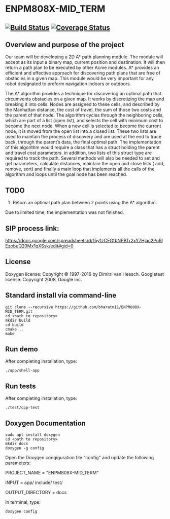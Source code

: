 # ENPM808X-MID_TERM

[![Build Status](https://travis-ci.org/bharatm11/ENPM808X-MID_TERM.svg?branch=master)](https://travis-ci.org/bharatm11/ENPM808X-MID_TERM)
[![Coverage Status](https://coveralls.io/repos/github/bharatm11/ENPM808X-MID_TERM/badge.svg?branch=master)](https://coveralls.io/github/bharatm11/ENPM808X-MID_TERM?branch=master)
---

## Overview and purpose of the project 

Our team will be developing a 2D A* path planning module. The module will accept
as its input a binary map, current position and destination. It will then return a path
plan to be executed by other Acme modules. A* provides an efficient and effective
approach for discovering path plans that are free of obstacles in a given map. This
module would be very important for any robot designated to preform navigation
indoors or outdoors. 

The A* algorithm provides a technique for discovering an optimal path that
circumvents obstacles on a given map. It works by discretizing the map and
breaking it into cells. Nodes are assigned to these cells, and described by the
Manhattan distance, the cost of travel, the sum of those two costs and the parent of
that node. The algorithm cycles through the neighboring cells, which are part of a
list (open list), and selects the cell with minimum cost to become the next node.
When a new cell is selected to become the current node, it is moved from the open
list into a closed list. These two lists are used to maintain the process of discovery 
and are used at the end to trace back, through the parent’s data, the final optimal
path.
The implementation of this algorithm would require a class that has a struct holding
the parent and travel cost parameters. in addition, two lists of this struct type are
required to track the path. Several methods will also be needed to set and get
parameters, calculate distances, maintain the open and close lists ( add, remove,
sort) and finally a main loop that implements all the calls of the algorithm and loops
until the goal node has been reached.

## TODO
1. Return an optimal path plan between 2 points using the A* algorithm.

  Due to limited time, the implementation was not finished.

## SIP process link:

https://docs.google.com/spreadsheets/d/15y1zCEGfbNPBTr2xY7Hjac2PuRlEzobuQ20Mx1qXSsk/edit#gid=0

## License 

Doxygen license: Copyright © 1997-2016 by Dimitri van Heesch.
Googletest license: Copyright 2008, Google Inc.


## Standard install via command-line
```
git clone --recursive https://github.com/bharatm11/ENPM808X-MID_TERM.git
cd <path to repository>
mkdir build
cd build
cmake ..
make

```
## Run demo

After completing installation, type:
```
./app/shell-app
```
## Run tests

After completing installation, type:
```
./test/cpp-test
```

## Doxygen Documentation
```
sudo apt install doxygen
cd <path to repository>
mkdir docs
doxygen -g config
```
Open the Doxygen congiguration file "config" and update the following parameters:

PROJECT_NAME           = "ENPM808X-MID_TERM"

INPUT                  = app/ include/ test/

OUTPUT_DIRECTORY       = docs

In terminal, type:
```
doxygen config
```


